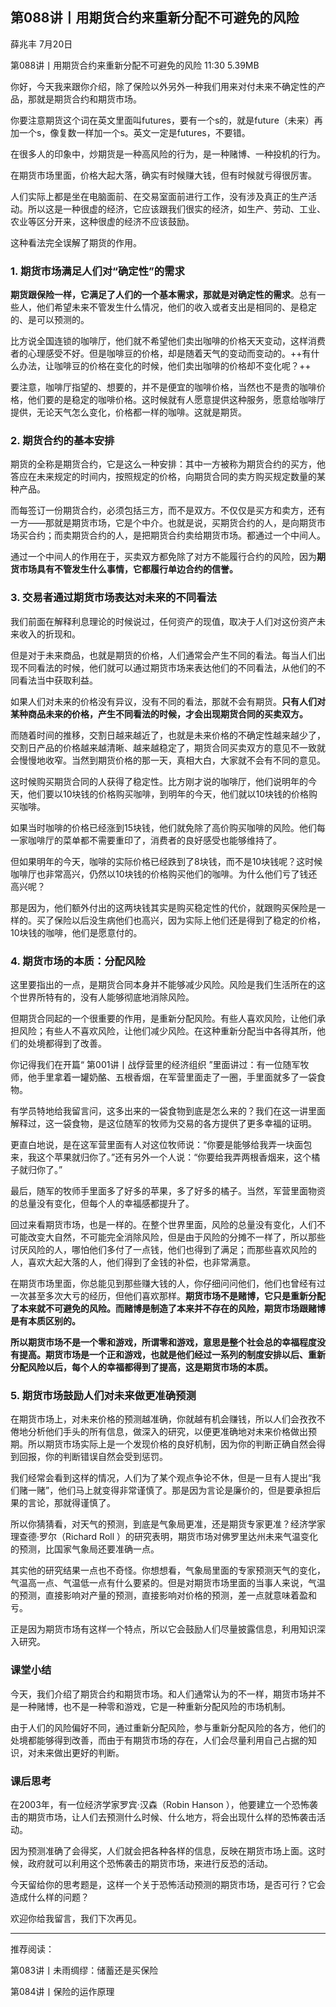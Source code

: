 
## 第088讲丨用期货合约来重新分配不可避免的风险


薛兆丰
7月20日

第088讲丨用期货合约来重新分配不可避免的风险
11:30 5.39MB

你好，今天我来跟你介绍，除了保险以外另外一种我们用来对付未来不确定性的产品，那就是期货合约和期货市场。

你要注意期货这个词在英文里面叫futures，要有一个s的，就是future（未来）再加一个s，像复数一样加一个s。英文一定是futures，不要错。

在很多人的印象中，炒期货是一种高风险的行为，是一种赌博、一种投机的行为。

在期货市场里面，价格大起大落，确实有时候赚大钱，但有时候就亏得很厉害。

人们实际上都是坐在电脑面前、在交易室面前进行工作，没有涉及真正的生产活动。所以这是一种很虚的经济，它应该跟我们很实的经济，如生产、劳动、工业、农业等区分开来，这种很虚的经济不应该鼓励。

这种看法完全误解了期货的作用。

### 1. 期货市场满足人们对“确定性”的需求

**期货跟保险一样，它满足了人们的一个基本需求，那就是对确定性的需求**。总有一些人，他们希望未来不管发生什么情况，他们的收入或者支出是相同的、是稳定的、是可以预测的。

比方说全国连锁的咖啡厅，他们就不希望他们卖出咖啡的价格天天变动，这样消费者的心理感受不好。但是咖啡豆的价格，却是随着天气的变动而变动的。++有什么办法，让咖啡豆的价格在变化的时候，他们卖出咖啡的价格却不变化呢？++

要注意，咖啡厅指望的、想要的，并不是便宜的咖啡价格，当然也不是贵的咖啡价格，他们要的是稳定的咖啡价格。这时候就有人愿意提供这种服务，愿意给咖啡厅提供，无论天气怎么变化，价格都一样的咖啡。这就是期货。

### 2. 期货合约的基本安排

期货的全称是期货合约，它是这么一种安排：其中一方被称为期货合约的买方，他答应在未来规定的时间内，按照规定的价格，向期货合同的卖方购买规定数量的某种产品。

而每签订一份期货合约，必须包括三方，而不是双方。不仅仅是买方和卖方，还有一方——那就是期货市场，它是个中介。也就是说，买期货合约的人，是向期货市场买合约；而卖期货合约的人，是把期货合约卖给期货市场。都通过一个中间人。

通过一个中间人的作用在于，买卖双方都免除了对方不能履行合约的风险，因为**期货市场具有不管发生什么事情，它都履行单边合约的信誉。**

### 3. 交易者通过期货市场表达对未来的不同看法

我们前面在解释利息理论的时候说过，任何资产的现值，取决于人们对这份资产未来收入的折现和。

但是对于未来商品，也就是期货的价格，人们通常会产生不同的看法。每当人们出现不同看法的时候，他们就可以通过期货市场来表达他们的不同看法，从他们的不同看法当中获取利益。

如果人们对未来的价格没有异议，没有不同的看法，那就不会有期货。**只有人们对某种商品未来的价格，产生不同看法的时候，才会出现期货合同的买卖双方。**

而随着时间的推移，交割日越来越近了，也就是未来价格的不确定性越来越少了，交割日产品的价格越来越清晰、越来越稳定了，期货合同买卖双方的意见不一致就会慢慢地收窄。当然到期货价格的那一天，真相大白，大家就不会有不同的意见。

这时候购买期货合同的人获得了稳定性。比方刚才说的咖啡厅，他们说明年的今天，他们要以10块钱的价格购买咖啡，到明年的今天，他们就以10块钱的价格购买咖啡。

如果当时咖啡的价格已经涨到15块钱，他们就免除了高价购买咖啡的风险。他们每一家咖啡厅的菜单都不需要重印了，消费者的良好感受也能够维持了。

但如果明年的今天，咖啡的实际价格已经跌到了8块钱，而不是10块钱呢？这时候咖啡厅也非常高兴，仍然以10块钱的价格购买他们的咖啡。为什么他们亏了钱还高兴呢？

那是因为，他们额外付出的这两块钱其实是购买稳定性的代价，就跟购买保险是一样的。买了保险以后没生病他们也高兴，因为实际上他们还是得到了稳定的价格，10块钱的咖啡，他们是愿意付的。

### 4. 期货市场的本质：分配风险

这里要指出的一点，是期货合同本身并不能够减少风险。风险是我们生活所在的这个世界所特有的，没有人能够彻底地消除风险。

但期货合同起的一个很重要的作用，是重新分配风险。有些人喜欢风险，让他们承担风险；有些人不喜欢风险，让他们减少风险。在这种重新分配当中各得其所，他们的处境都得到了改善。

你记得我们在开篇“ 第001讲丨战俘营里的经济组织 ”里面讲过：有一位随军牧师，他手里拿着一罐奶酪、五根香烟，在军营里面走了一圈，手里面就多了一袋食物。

有学员特地给我留言问，这多出来的一袋食物到底是怎么来的？我们在这一讲里面解释过，这一袋食物，是这位随军的牧师为交易的各方提供了更多幸福的证明。

更直白地说，是在这军营里面有人对这位牧师说：“你要是能够给我弄一块面包来，我这个苹果就归你了。”还有另外一个人说：“你要给我弄两根香烟来，这个橘子就归你了。”

最后，随军的牧师手里面多了好多的苹果，多了好多的橘子。当然，军营里面物资的总量没有变化，但每个人的幸福感都提升了。

回过来看期货市场，也是一样的。在整个世界里面，风险的总量没有变化，人们不可能改变大自然，不可能完全消除风险，但是由于风险的分摊不一样了，所以那些讨厌风险的人，哪怕他们多付了一点钱，他们也得到了满足；而那些喜欢风险的人，喜欢大起大落的人，他们得到了金钱的补偿，也非常满意。

在期货市场里面，你总能见到那些赚大钱的人，你仔细问问他们，他们也曾经有过一次甚至多次大亏的经历，但他们喜欢那样。**期货市场不是赌博，它只是重新分配了本来就不可避免的风险。而赌博是制造了本来并不存在的风险，期货市场跟赌博是有本质区别的。**

**所以期货市场不是一个零和游戏，所谓零和游戏，意思是整个社会总的幸福程度没有提高。期货市场是一个正和游戏，也就是他们经过一系列的制度安排以后、重新分配风险以后，每个人的幸福都得到了提高，这是期货市场的本质。**

### 5. 期货市场鼓励人们对未来做更准确预测

在期货市场上，对未来价格的预测越准确，你就越有机会赚钱，所以人们会孜孜不倦地分析他们手头的所有信息，做深入的研究，以便更准确地对未来价格做出预期。所以期货市场实际上是一个发现价格的良好机制，因为你的判断正确自然会得到回报，你的判断错误自然会受到惩罚。

我们经常会看到这样的情况，人们为了某个观点争论不休，但是一旦有人提出“我们赌一赌”，他们马上就变得非常谨慎了。那是因为言论是廉价的，但是要承担后果的言论，那就得谨慎了。

所以你猜猜看，对天气的预测，到底是气象局更准，还是期货专家更准？经济学家理查德·罗尔（Richard Roll ）的研究表明，期货市场对佛罗里达州未来气温变化的预测，比国家气象局还要准确一点。

其实他的研究结果一点也不奇怪。你想想看，气象局里面的专家预测天气的变化，气温高一点、气温低一点有什么要紧的。但是对期货市场里面的当事人来说，气温的预测，直接影响对产量的预测，直接影响对价格的预测，差一点就意味着盈和亏。

正是因为期货市场有这样一个特点，所以它会鼓励人们尽量披露信息，利用知识深入研究。

### 课堂小结

今天，我们介绍了期货合约和期货市场。和人们通常认为的不一样，期货市场并不是一种赌博，也不是一种零和游戏，它是一种重新分配风险的市场机制。

由于人们的风险偏好不同，通过重新分配风险，参与重新分配风险的各方，他们的处境都能够得到改善，而由于有期货市场的存在，人们会尽量利用自己占据的知识，对未来做出更好的判断。

### 课后思考

在2003年，有一位经济学家罗宾·汉森（Robin Hanson ），他要建立一个恐怖袭击的期货市场，让人们去预测什么时候、什么地方，将会出现什么样的恐怖袭击活动。

因为预测准确了会得奖，人们就会把各种各样的信息，反映在期货市场上面。这时候，政府就可以利用这个恐怖袭击的期货市场，来进行反恐的活动。

今天留给你的思考题是，这样一个关于恐怖活动预测的期货市场，是否可行？它会造成什么样的问题？

欢迎你给我留言，我们下次再见。

---

推荐阅读：

第083讲丨未雨绸缪：储蓄还是买保险

第084讲丨保险的运作原理